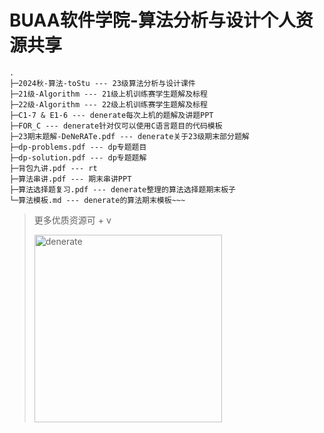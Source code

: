 # BUAA软件学院-算法分析与设计个人资源共享

```
.
├─2024秋-算法-toStu --- 23级算法分析与设计课件
├─21级-Algorithm --- 21级上机训练赛学生题解及标程
├─22级-Algorithm --- 22级上机训练赛学生题解及标程
├─C1-7 & E1-6 --- denerate每次上机的题解及讲题PPT
├─FOR_C --- denerate针对仅可以使用C语言题目的代码模板
├─23期末题解-DeNeRATe.pdf --- denerate关于23级期末部分题解
├─dp-problems.pdf --- dp专题题目
├─dp-solution.pdf --- dp专题题解
├─背包九讲.pdf --- rt
├─算法串讲.pdf --- 期末串讲PPT
├─算法选择题复习.pdf --- denerate整理的算法选择题期末板子
└─算法模板.md --- denerate的算法期末模板~~~
```

> 更多优质资源可 + v
> 
> <img src="https://s2.loli.net/2025/01/08/XtGqHAxlpKQhrEY.jpg" alt="denerate" style="width: 300px; height: auto;">